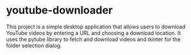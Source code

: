 # youtube-downloader
This project is a simple desktop application that allows users to download YouTube videos by entering a URL and choosing a download location. It uses the pytube library to fetch and download videos and tkinter for the folder selection dialog.
